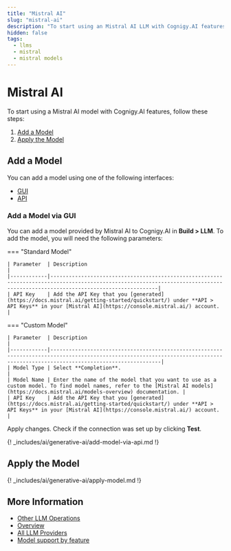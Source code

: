 ```yaml
---
title: "Mistral AI"
slug: "mistral-ai"
description: "To start using an Mistral AI LLM with Cognigy.AI features, add the LLM and apply it to the corresponding use case."
hidden: false
tags:
  - llms
  - mistral
  - mistral models
---
```


# Mistral AI

To start using a Mistral AI model with Cognigy.AI features, follow these steps:

1. [Add a Model](#add-a-model)
2. [Apply the Model](#apply-the-model)

## Add a Model

You can add a model using one of the following interfaces:

- [GUI](#add-a-model-via-gui)
- [API](#add-a-model-via-api)

### Add a Model via GUI

You can add a model provided by Mistral AI to Cognigy.AI in **Build > LLM**. To add the model, you will need the following parameters:

=== "Standard Model"

    | Parameter  | Description                                                                                                                                                                   |
    |------------|-------------------------------------------------------------------------------------------------------------------------------------------------------------------------------|
    | API Key    | Add the API Key that you [generated](https://docs.mistral.ai/getting-started/quickstart/) under **API > API Keys** in your [Mistral AI](https://console.mistral.ai/) account. |

=== "Custom Model"

    | Parameter  | Description                                                                                                                                                                    |
    |------------|--------------------------------------------------------------------------------------------------------------------------------------------------------------------------------|
    | Model Type | Select **Completion**.                                                                                                                                                         |
    | Model Name | Enter the name of the model that you want to use as a custom model. To find model names, refer to the [Mistral AI models](https://docs.mistral.ai/models-overview) documentation. |
    | API Key    | Add the API Key that you [generated](https://docs.mistral.ai/getting-started/quickstart/) under **API > API Keys** in your [Mistral AI](https://console.mistral.ai/) account.  |

Apply changes. Check if the connection was set up by clicking **Test**.

{! _includes/ai/generative-ai/add-model-via-api.md !}

## Apply the Model

{! _includes/ai/generative-ai/apply-model.md !}

## More Information

- [Other LLM Operations](../other-operations.md)
- [Overview](../overview.md)
- [All LLM Providers](all-providers.md)
- [Model support by feature](../model-support-by-feature.md)